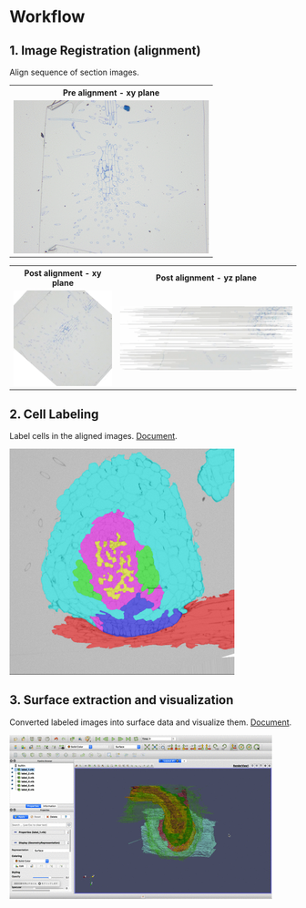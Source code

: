 # Workflow

## 1. Image Registration (alignment)
Align sequence of section images.

<table>
<tr><th>Pre alignment - xy plane</th></tr>
<tr><td><img src="img/pre_xy.gif"></td></tr>
</table>

<table>
<tr><th>Post alignment - xy plane</th><th>Post alignment - yz plane</th></tr>
<tr>
<td><img src="img/post_xy.gif"></td>
<td><img src="img/post_yz.gif"></td>
</tr>
</table>

## 2. Cell Labeling
Label cells in the aligned images. [Document](2_labeling.md).

![labeling](img/labeling.png "Cell labeling")

## 3. Surface extraction and visualization
Converted labeled images into surface data and visualize them. [Document](3_visualization.md).

![Visualization](img/visualization.gif "Visualization using ParaView")